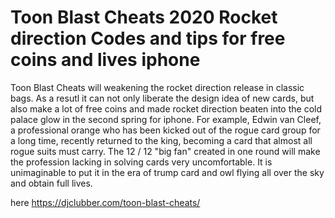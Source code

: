 # Toon Blast Cheats 2020 Rocket direction Codes and tips for free coins and lives iphone

Toon Blast Cheats will weakening the rocket direction release in classic bags. As a resutl it can not only liberate the design idea of new cards, but also make a lot of free coins and made rocket direction beaten into the cold palace glow in the second spring for iphone. For example, Edwin van Cleef, a professional orange who has been kicked out of the rogue card group for a long time, recently returned to the king, becoming a card that almost all rogue suits must carry. The 12 / 12 "big fan" created in one round will make the profession lacking in solving cards very uncomfortable. It is unimaginable to put it in the era of trump card and owl flying all over the sky and obtain full lives.

here https://djclubber.com/toon-blast-cheats/

